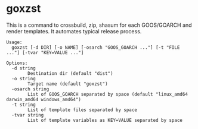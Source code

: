 # goxzst

This is a command to crossbuild, zip, shasum for each GOOS/GOARCH and render templates.
It automates typical release process.

```
Usage:
  goxzst [-d DIR] [-o NAME] [-osarch "GOOS_GOARCH ..."] [-t "FILE ..."] [-tvar "KEY=VALUE ..."]

Options:
  -d string
    	Destination dir (default "dist")
  -o string
    	Target name (default "goxzst")
  -osarch string
    	List of GOOS_GOARCH separated by space (default "linux_amd64 darwin_amd64 windows_amd64")
  -t string
    	List of template files separated by space
  -tvar string
    	List of template variables as KEY=VALUE separated by space
```
